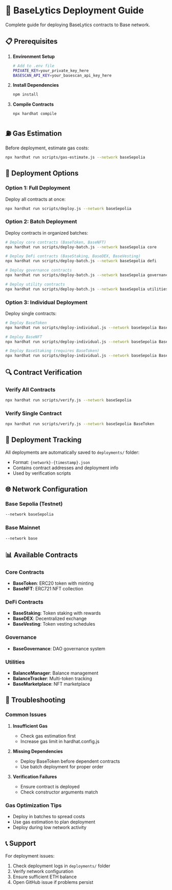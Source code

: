 # 🚀 BaseLytics Deployment Guide

Complete guide for deploying BaseLytics contracts to Base network.

## 📋 Prerequisites

1. **Environment Setup**
   ```bash
   # Add to .env file
   PRIVATE_KEY=your_private_key_here
   BASESCAN_API_KEY=your_basescan_api_key_here
   ```

2. **Install Dependencies**
   ```bash
   npm install
   ```

3. **Compile Contracts**
   ```bash
   npx hardhat compile
   ```

## ⛽ Gas Estimation

Before deployment, estimate gas costs:

```bash
npx hardhat run scripts/gas-estimate.js --network baseSepolia
```

## 🎯 Deployment Options

### Option 1: Full Deployment
Deploy all contracts at once:
```bash
npx hardhat run scripts/deploy.js --network baseSepolia
```

### Option 2: Batch Deployment
Deploy contracts in organized batches:

```bash
# Deploy core contracts (BaseToken, BaseNFT)
npx hardhat run scripts/deploy-batch.js --network baseSepolia core

# Deploy DeFi contracts (BaseStaking, BaseDEX, BaseVesting)
npx hardhat run scripts/deploy-batch.js --network baseSepolia defi

# Deploy governance contracts
npx hardhat run scripts/deploy-batch.js --network baseSepolia governance

# Deploy utility contracts
npx hardhat run scripts/deploy-batch.js --network baseSepolia utilities
```

### Option 3: Individual Deployment
Deploy single contracts:

```bash
# Deploy BaseToken
npx hardhat run scripts/deploy-individual.js --network baseSepolia BaseToken

# Deploy BaseNFT
npx hardhat run scripts/deploy-individual.js --network baseSepolia BaseNFT

# Deploy BaseStaking (requires BaseToken)
npx hardhat run scripts/deploy-individual.js --network baseSepolia BaseStaking
```

## 🔍 Contract Verification

### Verify All Contracts
```bash
npx hardhat run scripts/verify.js --network baseSepolia
```

### Verify Single Contract
```bash
npx hardhat run scripts/verify.js --network baseSepolia BaseToken
```

## 📁 Deployment Tracking

All deployments are automatically saved to `deployments/` folder:
- Format: `{network}-{timestamp}.json`
- Contains contract addresses and deployment info
- Used by verification scripts

## 🌐 Network Configuration

### Base Sepolia (Testnet)
```bash
--network baseSepolia
```

### Base Mainnet
```bash
--network base
```

## 📊 Available Contracts

### Core Contracts
- **BaseToken**: ERC20 token with minting
- **BaseNFT**: ERC721 NFT collection

### DeFi Contracts
- **BaseStaking**: Token staking with rewards
- **BaseDEX**: Decentralized exchange
- **BaseVesting**: Token vesting schedules

### Governance
- **BaseGovernance**: DAO governance system

### Utilities
- **BalanceManager**: Balance management
- **BalanceTracker**: Multi-token tracking
- **BaseMarketplace**: NFT marketplace

## 🔧 Troubleshooting

### Common Issues

1. **Insufficient Gas**
   - Check gas estimation first
   - Increase gas limit in hardhat.config.js

2. **Missing Dependencies**
   - Deploy BaseToken before dependent contracts
   - Use batch deployment for proper order

3. **Verification Failures**
   - Ensure contract is deployed
   - Check constructor arguments match

### Gas Optimization Tips

- Deploy in batches to spread costs
- Use gas estimation to plan deployment
- Deploy during low network activity

## 📞 Support

For deployment issues:
1. Check deployment logs in `deployments/` folder
2. Verify network configuration
3. Ensure sufficient ETH balance
4. Open GitHub issue if problems persist